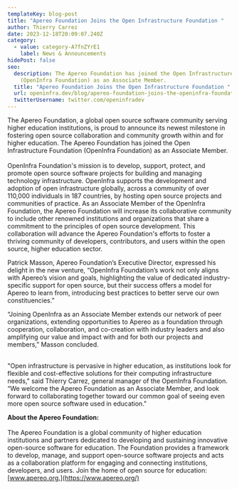 ```yaml
---
templateKey: blog-post
title: "Apereo Foundation Joins the Open Infrastructure Foundation "
author: Thierry Carrez
date: 2023-12-18T20:09:07.240Z
category:
  - value: category-A7fnZYrE1
    label: News & Announcements
hidePost: false
seo:
  description: The Apereo Foundation has joined the Open Infrastructure Foundation
    (OpenInfra Foundation) as an Associate Member.
  title: "Apereo Foundation Joins the Open Infrastructure Foundation "
  url: openinfra.dev/blog/apereo-foundation-joins-the-openinfra-foundation
  twitterUsername: twitter.com/openinfradev
---
```

The Apereo Foundation, a global open source software community serving higher education institutions, is proud to announce its newest milestone in fostering open source collaboration and community growth within and for higher education. The Apereo Foundation has joined the Open Infrastructure Foundation (OpenInfra Foundation) as an Associate Member.\
\
OpenInfra Foundation's mission is to develop, support, protect, and promote open source software projects for building and managing technology infrastructure. OpenInfra supports the development and adoption of open infrastructure globally, across a community of over 110,000 individuals in 187 countries, by hosting open source projects and communities of practice. As an Associate Member of the OpenInfra Foundation, the Apereo Foundation will increase its collaborative community to include other renowned institutions and organizations that share a commitment to the principles of open source development. This collaboration will advance the Apereo Foundation's efforts to foster a thriving community of developers, contributors, and users within the open source, higher education sector.

Patrick Masson, Apereo Foundation’s Executive Director, expressed his delight in the new venture, “OpenInfra Foundation’s work not only aligns with Apereo’s vision and goals, highlighting the value of dedicated industry-specific support for open source, but their success offers a model for Apereo to learn from, introducing best practices to better serve our own constituencies.”

“Joining OpenInfra as an Associate Member extends our network of peer organizations, extending opportunities to Apereo as a foundation through cooperation, collaboration, and co-creation with industry leaders and also amplifying our value and impact with and for both our projects and members,” Masson concluded.

\
"Open infrastructure is pervasive in higher education, as institutions look for flexible and cost-effective solutions for their computing infrastructure needs," said Thierry Carrez, general manager of the OpenInfra Foundation. “We welcome the Apereo Foundation as an Associate Member, and look forward to collaborating together toward our common goal of seeing even more open source software used in education."

**About the Apereo Foundation:**\
\
The Apereo Foundation is a global community of higher education institutions and partners dedicated to developing and sustaining innovative open-source software for education. The Foundation provides a framework to develop, manage, and support open-source software projects and acts as a collaboration platform for engaging and connecting institutions, developers, and users. Join the home of open source for education: [www.apereo.org.](https://www.apereo.org/)